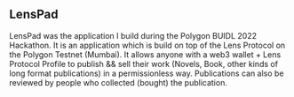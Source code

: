 ## LensPad

LensPad was the application I build during the Polygon BUIDL 2022 Hackathon. It is an application which is build on top of the Lens Protocol on the Polygon Testnet (Mumbai). It allows anyone with a web3 wallet + Lens Protocol Profile to publish && sell their work (Novels, Book, other kinds of long format publications) in a permissionless way. Publications can also be reviewed by people who collected (bought) the publication.
